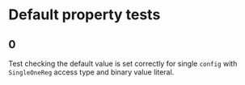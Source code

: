 # Default property tests

## 0
Test checking the default value is set correctly for single `config` with `SingleOneReg` access type and binary value literal.
